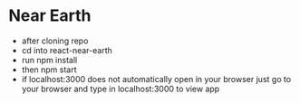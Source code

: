 # Near Earth
* after cloning repo 
* cd into react-near-earth
* run npm install
* then npm start
* if localhost:3000 does not automatically open in your browser just go to your browser and type in localhost:3000 to view app


